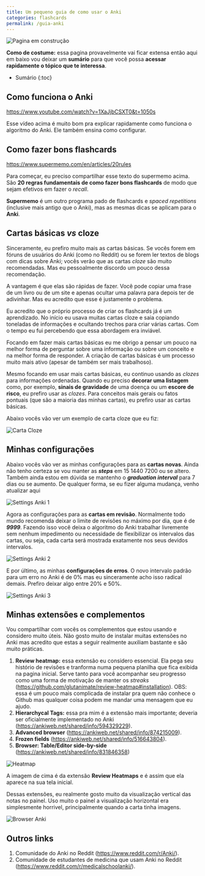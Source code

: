 ```yaml
---
title: Um pequeno guia de como usar o Anki
categories: flashcards
permalink: /guia-anki
---
```


![Pagina em construção](/assets/const2.gif)

**Como de costume:** essa pagina provavelmente vai ficar extensa então aqui em baixo vou deixar um **sumário** para que você possa **acessar rapidamente o tópico que te interessa**.

* Sumário
{:toc}

## Como funciona o Anki

<https://www.youtube.com/watch?v=1XaJjbCSXT0&t=1050s>

Esse vídeo acima é muito bom pra explicar rapidamente como funciona o algoritmo do Anki. Ele também ensina como configurar.

## Como fazer bons flashcards

<https://www.supermemo.com/en/articles/20rules>

Para começar, eu preciso compartilhar esse texto do supermemo acima. São **20 regras fundamentais de como fazer bons flashcards** de modo que sejam efetivos em fazer o *recall*.

**Supermemo** é um outro programa pado de flashcards e *spaced repetitions* (inclusive mais antigo que o Anki), mas as mesmas dicas se aplicam para o **Anki**.

## Cartas básicas *vs* cloze

Sinceramente, eu prefiro muito mais as cartas básicas. Se vocês forem em fóruns de usuários do Anki (como no Reddit) ou se forem ler textos de blogs com dicas sobre Anki; vocês verão que as cartas *cloze* são muito recomendadas. Mas eu pessoalmente discordo um pouco dessa recomendação. 

A vantagem é que elas são rápidas de fazer. Você pode copiar uma frase de um livro ou de um site e apenas ocultar uma palavra para depois ter de adivinhar. Mas eu acredito que esse é justamente o problema.

Eu acredito que o próprio processo de criar os flashcards já é um aprendizado. No início eu usava muitas cartas cloze e saia copiando toneladas de informações e ocultando trechos para criar várias cartas. Com o tempo eu fui percebendo que essa abordagem era inviável.

Focando em fazer mais cartas básicas eu me obrigo a pensar um pouco na melhor forma de perguntar sobre uma informação ou sobre um conceito e na melhor forma de responder. A criação de cartas básicas é um processo muito mais ativo (apesar de também ser mais trabalhoso).

Mesmo focando em usar mais cartas básicas, eu continuo usando as *clozes* para informações ordenadas. Quando eu preciso **decorar uma listagem** como, por exemplo, **sinais de gravidade** de uma doença ou um **escore de risco**, eu prefiro usar as *clozes*. Para conceitos mais gerais ou fatos pontuais (que são a maioria das minhas cartas), eu prefiro usar as cartas básicas.

Abaixo vocês vão ver um exemplo de carta cloze que eu fiz: 

![Carta Cloze](/assets/flashcards/cloze1.png)

<!-- ## Exemplos de algumas das minhas cartas

Abaixou vou mostrar algumas cartas minhas mas não é para vocês considerarem como um modelo de cartas ideais. Eu estou continuamente editando minhas cartas. Sempre que acho uma imagem melhor ou penso numa forma melhor de fazer a pergunta, eu vou lá e edito. -->

## Minhas configurações

Abaixo vocês vão ver as minhas configurações para as **cartas novas**. Ainda não tenho certeza se vou manter as ***steps*** em 15 1440 7200 ou se altero. Também ainda estou em dúvida se mantenho o ***graduation interval*** para 7 dias ou se aumento. De qualquer forma, se eu fizer alguma mudança, venho atualizar aqui

![Settings Anki 1](assets/flashcards/sett1.png)

Agora as configurações para as **cartas em revisão**. Normalmente todo mundo recomenda deixar o limite de revisões no máximo por dia, que é de ***9999***. Fazendo isso você deixa o algoritmo do Anki trabalhar livremente sem nenhum impedimento ou necessidade de flexibilizar os intervalos das cartas, ou seja, cada carta será mostrada exatamente nos seus devidos intervalos. 

![Settings Anki 2](assets/flashcards/sett2.png)

E por último, as minhas **configurações de erros**. O novo intervalo padrão para um erro no Anki é de 0% mas eu sinceramente acho isso radical demais. Prefiro deixar algo entre 20% e 50%.

![Settings Anki 3](assets/flashcards/sett3.png)


## Minhas extensões e complementos

Vou compartilhar com vocês os complementos que estou usando e considero muito úteis. Não gosto muito de instalar muitas extensões no Anki mas acredito que estas a seguir realmente auxiliam bastante e são muito práticas.

1. **Review heatmap:** essa extensão eu considero essencial. Ela pega seu histório de revisões e tranforma numa pequena planilha que fica exibida na pagina inicial. Serve tanto para você acompanhar seu progresso como uma forma de motivação de manter os *streaks* (<https://github.com/glutanimate/review-heatmap#installation>). OBS: essa é um pouco mais complicada de instalar pra quem não conhece o Github mas qualquer coisa podem me mandar uma mensagem que eu ajudo.
2. **Hierarchycal Tags:** essa pra mim é a extensão mais importante; deveria ser oficialmente implementado no Anki (<https://ankiweb.net/shared/info/594329229>).
3. **Advanced browser** (<https://ankiweb.net/shared/info/874215009>).
4. **Frozen fields** (<https://ankiweb.net/shared/info/516643804>).
5. **Browser: Table/Editor side-by-side** (<https://ankiweb.net/shared/info/831846358>)

![Heatmap](/assets/flashcards/heatmpam.png)

A imagem de cima é da extensão **Review Heatmaps** e é assim que ela aparece na sua tela inicial.

Dessas extensões, eu realmente gosto muito da visualização vertical das notas no painel. Uso muito o painel a visualização horizontal era simplesmente horrivel, principalmente quando a carta tinha imagens.

![Browser Anki](assets/flashcards/panel.png)

## Outros links

1. Comunidade do Anki no Reddit (<https://www.reddit.com/r/Anki/>).
2. Comunidade de estudantes de medicina que usam Anki no Reddit (<https://www.reddit.com/r/medicalschoolanki/>).

